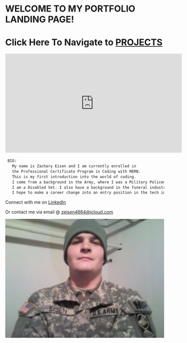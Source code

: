 #                                                                WELCOME TO MY PORTFOLIO LANDING PAGE!

# Click Here To Navigate to [PROJECTS](https://zacharyeisen.github.io/projects/)

<p align="center">

<iframe width="560" height="315" src="https://www.youtube.com/embed/b3Ax4pHYkTw" title="YouTube video player" frameborder="0" allow="accelerometer; autoplay; clipboard-write; encrypted-media; gyroscope; picture-in-picture" allowfullscreen></iframe>

   </p>
   

```markdown
 BIO:
   My name is Zachary Eisen and I am currently enrolled in 
   the Professional Certificate Program in Coding with MERN.
   This is my first introduction into the world of coding. 
   I come from a background in the Army, where I was a Military Policeman.
   I am a Disabled Vet. I also have a background in the funeral industry.
   I hope to make a career change into an entry position in the tech industry.
```
Connect with me on [LinkedIn](https://www.linkedin.com/in/zachary-eisen-407109224/)

Or contact me via email @ zeisen4664@icloud.com

![](https://github.com/zacharyeisen/zacharyeisen.github.io/blob/cbf748b6066bdef42c0ca0bb54d5be66e165c89f/docs/eisenarmy.JPG?raw=true)
 


  

